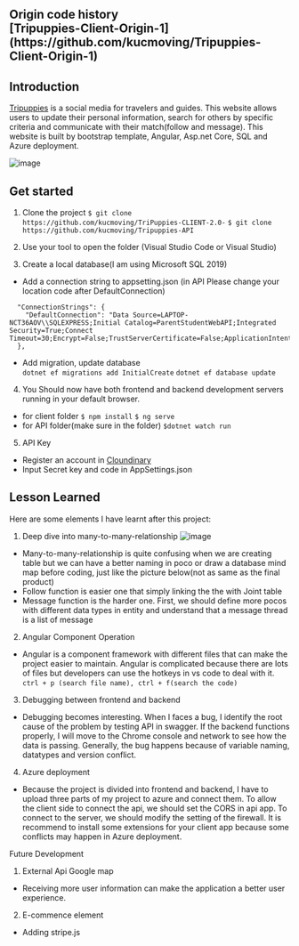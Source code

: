 <h2>
Origin code history<br>
[Tripuppies-Client-Origin-1]<br>(https://github.com/kucmoving/Tripuppies-Client-Origin-1)
</h2>

<h2>Introduction</h2>


[Tripuppies](https://tricli.azurewebsites.net/) is a social media for travelers and guides. This website allows users to update their personal information, search for others by specific criteria and communicate with their match(follow and message).
This website is built by bootstrap template, Angular, Asp.net Core, SQL and Azure deployment.

![image](https://user-images.githubusercontent.com/92262463/179397781-66bc7e23-fa53-4a1b-af05-a2982938d216.png)


<h2>Get started</h2>

1. Clone the project
```$ git clone https://github.com/kucmoving/TriPuppies-CLIENT-2.0-```
```$ git clone https://github.com/kucmoving/Tripuppies-API```

2. Use your tool to open the folder (Visual Studio Code or Visual Studio)

3. Create a local database(I am using Microsoft SQL 2019)
* Add a connection string to appsetting.json (in API Please change your location code after DefaultConnection)<br>
```{
  "ConnectionStrings": {
    "DefaultConnection": "Data Source=LAPTOP-NCT36AOV\\SQLEXPRESS;Initial Catalog=ParentStudentWebAPI;Integrated Security=True;Connect Timeout=30;Encrypt=False;TrustServerCertificate=False;ApplicationIntent=ReadWrite;MultiSubnetFailover=False"
  },
```
* Add migration, update database<br>
```dotnet ef migrations add InitialCreate```
```dotnet ef database update```

4. You Should now have both frontend and backend development servers running in your default browser.
* for client folder ```$ npm install``` ```$ ng serve```
* for API folder(make sure in the folder) ```$dotnet watch run```

5. API Key
* Register an account in [Cloundinary](https://cloudinary.com/)
* Input Secret key and code in AppSettings.json


<h2>Lesson Learned</h2>

Here are some elements I have learnt after this project:<br>

1. Deep dive into many-to-many-relationship
![image](https://user-images.githubusercontent.com/92262463/179399762-07dd47ca-79a5-40d6-bb44-eef6345efd05.png)
* Many-to-many-relationship is quite confusing when we are creating table but we can have a better naming in poco or draw a database mind map before coding, just 
like the picture below(not as same as the final product)<br>
* Follow function is easier one that simply linking the the <AppUser> with Joint table <UserFollower>
* Message function is the harder one. First, we should define more pocos with different data types in entity and understand that a message thread is a list of message

2. Angular Component Operation
* Angular is a component framework with different files that can make the project easier to maintain. Angular is complicated because there are lots of files but developers can use the hotkeys in vs code to deal with it.
```ctrl + p (search file name), ctrl + f(search the code)``` 

3. Debugging between frontend and backend
* Debugging becomes interesting. When I faces a bug, I identify the root cause of the problem by testing API in swagger. If the backend functions properly, I will move to the Chrome console and network to see how the data is passing. Generally, the bug happens because of variable naming, datatypes and version conflict.

4. Azure deployment
* Because the project is divided into frontend and backend, I have to upload three parts of my project to azure and connect them. To allow the client side to connect the api, we should set the CORS in api app. To connect to the server, we should modify the setting of the firewall. It is recommend to install some extensions for your client app because some conflicts may happen in Azure deployment.


Future Development 
1. External Api Google map
* Receiving more user information can make the application a better user experience.

2. E-commence element 
* Adding stripe.js 




